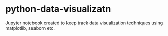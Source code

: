 # python-data-visualizatn
Jupyter notebook created to keep track data visualization techniques  using matplotlib, seaborn etc.
